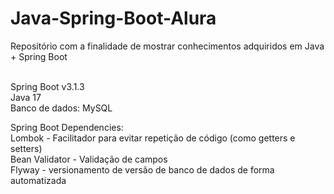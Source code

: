 # Java-Spring-Boot-Alura
Repositório com a finalidade de mostrar conhecimentos adquiridos em Java + Spring Boot<br><br>


Spring Boot v3.1.3<br>
Java 17<br>
Banco de dados: MySQL<br>

Spring Boot Dependencies:<br>
Lombok - Facilitador para evitar repetição de código (como getters e setters)<br>
Bean Validator - Validação de campos<br>
Flyway - versionamento de versão de banco de dados de forma automatizada<br>
